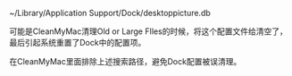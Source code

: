~/Library/Application Support/Dock/desktoppicture.db

可能是CleanMyMac清理Old or Large FIles的时候，将这个配置文件给清空了，最后引起系统重置了Dock中的配置项。

在CleanMyMac里面排除上述搜索路径，避免Dock配置被误清理。

